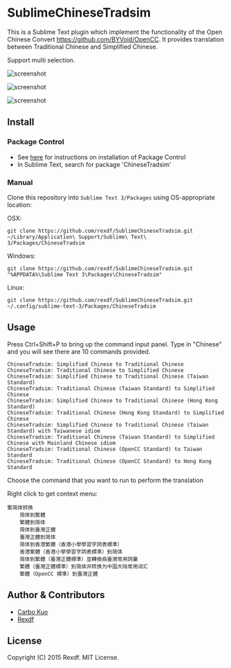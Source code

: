 # SublimeChineseTradsim

This is a Sublime Text plugin which implement the functionality of the Open Chinese Convert <https://github.com/BYVoid/OpenCC>. It provides translation between Traditional Chinese and Simplified Chinese.

Support multi selection.

![screenshot](https://raw.githubusercontent.com/rexdf/SublimeChineseTradsim/readme/screenshot/SublimeChineseTradsim.gif)

![screenshot](https://raw.githubusercontent.com/rexdf/SublimeChineseTradsim/readme/screenshot/SublimeChineseTradsim_OSX.gif)

![screenshot](https://raw.githubusercontent.com/rexdf/SublimeChineseTradsim/readme/screenshot/SublimeChineseTradsim_Linux.gif)

Install
-------
### Package Control
- See [here](http://wbond.net/sublime_packages/package_control) for instructions on installation of Package Control
- In Sublime Text, search for package 'ChineseTradsim'

### Manual
Clone this repository into `Sublime Text 3/Packages` using OS-appropriate location:

OSX:

    git clone https://github.com/rexdf/SublimeChineseTradsim.git ~/Library/Application\ Support/Sublime\ Text\ 3/Packages/ChineseTradsim

Windows:

    git clone https://github.com/rexdf/SublimeChineseTradsim.git "%APPDATA%\Sublime Text 3\Packages\ChineseTradsim"

Linux:

    git clone https://github.com/rexdf/SublimeChineseTradsim.git ~/.config/sublime-text-3/Packages/ChineseTradsim

Usage
-------

Press Ctrl+Shift+P to bring up the command input panel. Type in "Chinese" and you will see there are 10 commands provided.

    ChineseTradsim: Simplified Chinese to Traditional Chinese
    ChineseTradsim: Traditional Chinese to Simplified Chinese
    ChineseTradsim: Simplified Chinese to Traditional Chinese (Taiwan Standard)
    ChineseTradsim: Traditional Chinese (Taiwan Standard) to Simplified Chinese
    ChineseTradsim: Simplified Chinese to Traditional Chinese (Hong Kong Standard)
    ChineseTradsim: Traditional Chinese (Hong Kong Standard) to Simplified Chinese
    ChineseTradsim: Simplified Chinese to Traditional Chinese (Taiwan Standard) with Taiwanese idiom
    ChineseTradsim: Traditional Chinese (Taiwan Standard) to Simplified Chinese with Mainland Chinese idiom
    ChineseTradsim: Traditional Chinese (OpenCC Standard) to Taiwan Standard
    ChineseTradsim: Traditional Chinese (OpenCC Standard) to Hong Kong Standard

Choose the command that you want to run to perform the translation

Right click to get context menu:

    繁简体转换
        简体到繁體
        繁體到简体
        简体到臺灣正體
        臺灣正體到简体
        简体到香港繁體（香港小學學習字詞表標準）
        香港繁體（香港小學學習字詞表標準）到简体
        简体到繁體（臺灣正體標準）並轉換爲臺灣常用詞彙
        繁體（臺灣正體標準）到简体并转换为中国大陆常用词汇
        繁體（OpenCC 標準）到臺灣正體

Author & Contributors
---------------------
- [Carbo Kuo](https://github.com/BYVoid/OpenCC)
- [Rexdf](https://github.com/rexdf/SublimeChineseTradsim)

## License

Copyright (C) 2015 Rexdf. MIT License.
